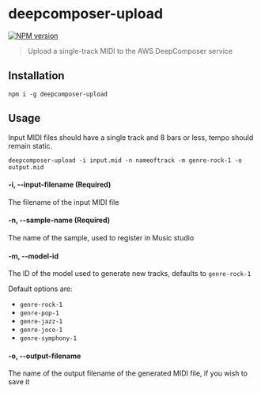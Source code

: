 # deepcomposer-upload

<span class="badge-npmversion"><a href="https://npmjs.org/package/deepcomposer-upload" title="View this project on NPM"><img src="https://img.shields.io/npm/v/deepcomposer-upload.svg" alt="NPM version" /></a></span>

> Upload a single-track MIDI to the AWS DeepComposer service

## Installation

```
npm i -g deepcomposer-upload
```

## Usage

Input MIDI files should have a single track and 8 bars or less, tempo should remain static.

```
deepcomposer-upload -i input.mid -n nameoftrack -m genre-rock-1 -o output.mid
```

#### -i, --input-filename (Required)

The filename of the input MIDI file

#### -n, --sample-name (Required)

The name of the sample, used to register in Music studio

#### -m, --model-id

The ID of the model used to generate new tracks, defaults to `genre-rock-1`

Default options are:

* `genre-rock-1`
* `genre-pop-1`
* `genre-jazz-1`
* `genre-joco-1`
* `genre-symphony-1`

#### -o, --output-filename

The name of the output filename of the generated MIDI file, if you wish to save it
